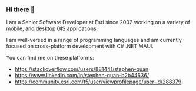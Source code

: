 ### Hi there 👋

I am a Senior Software Developer at Esri since 2002 working on a variety
of mobile, and desktop GIS applications.

I am well-versed in a range of programming languages and am currently
focused on cross-platform development with C# .NET MAUI.

You can find me on these platforms:

 - https://stackoverflow.com/users/881441/stephen-quan
 - https://www.linkedin.com/in/stephen-quan-b2b44636/
 - https://community.esri.com/t5/user/viewprofilepage/user-id/288379

